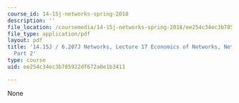 ```yaml
---
course_id: 14-15j-networks-spring-2018
description: ''
file_location: /coursemedia/14-15j-networks-spring-2018/ee254c34ec3b785922df672a0e1b3411_MIT14_15JS18_lec17.pdf
file_type: application/pdf
layout: pdf
title: '14.15J / 6.207J Networks, Lecture 17 Economics of Networks, Network Effects:
  Part 2'
type: course
uid: ee254c34ec3b785922df672a0e1b3411

---
```

None